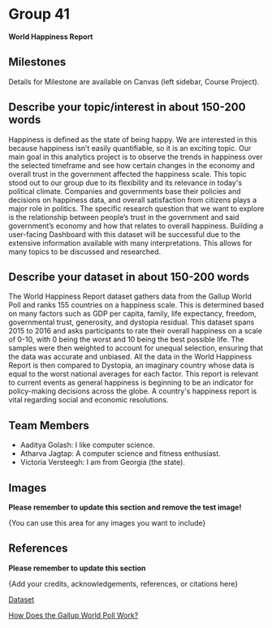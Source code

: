 # Group 41

**World Happiness Report**

## Milestones

Details for Milestone are available on Canvas (left sidebar, Course Project).

## Describe your topic/interest in about 150-200 words

Happiness is defined as the state of being happy. We are interested in this because happiness isn’t easily quantifiable, so it is an exciting topic. Our main goal in this analytics project is to observe the trends in happiness over the selected timeframe and see how certain changes in the economy and overall trust in the government affected the happiness scale. This topic stood out to our group due to its flexibility and its relevance in today's political climate. Companies and governments base their policies and decisions on happiness data, and overall satisfaction from citizens plays a major role in politics. The specific research question that we want to explore is the relationship between people’s trust in the government and said government’s economy and how that relates to overall happiness. Building a user-facing Dashboard with this dataset will be successful due to the extensive information available with many interpretations. This allows for many topics to be discussed and researched.

## Describe your dataset in about 150-200 words

The World Happiness Report dataset gathers data from the Gallup World Poll and ranks 155 countries on a happiness scale. This is determined based on many factors such as GDP per capita, family, life expectancy, freedom, governmental trust, generosity, and dystopia residual. This dataset spans 2015 to 2016 and asks participants to rate their overall happiness on a scale of 0-10, with 0 being the worst and 10 being the best possible life. The samples were then weighted to account for unequal selection, ensuring that the data was accurate and unbiased. All the data in the World Happiness Report is then compared to Dystopia, an imaginary country whose data is equal to the worst national averages for each factor. This report is relevant to current events as general happiness is beginning to be an indicator for policy-making decisions across the globe. A country's happiness report is vital regarding social and economic resolutions. 

## Team Members

- Aaditya Golash: I like computer science.
- Atharva Jagtap: A computer science and fitness enthusiast.
- Victoria Versteegh: I am from Georgia (the state).

## Images

**Please remember to update this section and remove the test image!**

{You can use this area for any images you want to include}

## References

**Please remember to update this section**

{Add your credits, acknowledgements, references, or citations here}

[Dataset](https://www.kaggle.com/datasets/unsdsn/world-happiness)

[How Does the Gallup World Poll Work?](https://www.gallup.com/178667/gallup-world-poll-work.aspx)